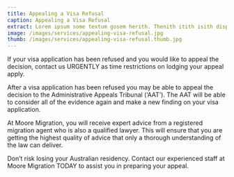 ```yaml
---
title: Appealing a Visa Refusal
caption: Appealing a Visa Refusal
extract: Lorem ipsum some textum gosem herith. Thenith itith isith displayeth henceforeth.
image: /images/services/appealing-visa-refusal.jpg
thumb: /images/services/appealing-visa-refusal.thumb.jpg
---
```

If your visa application has been refused and you would like to appeal the decision, contact us URGENTLY as time restrictions on lodging your appeal apply.

After a visa application has been refused you may be able to appeal the decision to the Administrative Appeals Tribunal (‘AAT’). The AAT will be able to consider all of the evidence again and make a new finding on your visa application. 

At Moore Migration, you will receive expert advice from a registered migration agent who is also a qualified lawyer. This will ensure that you are getting the highest quality of advice that only a thorough understanding of the law can deliver. 

Don’t risk losing your Australian residency. Contact our experienced staff at Moore Migration TODAY to assist you in preparing your appeal.
